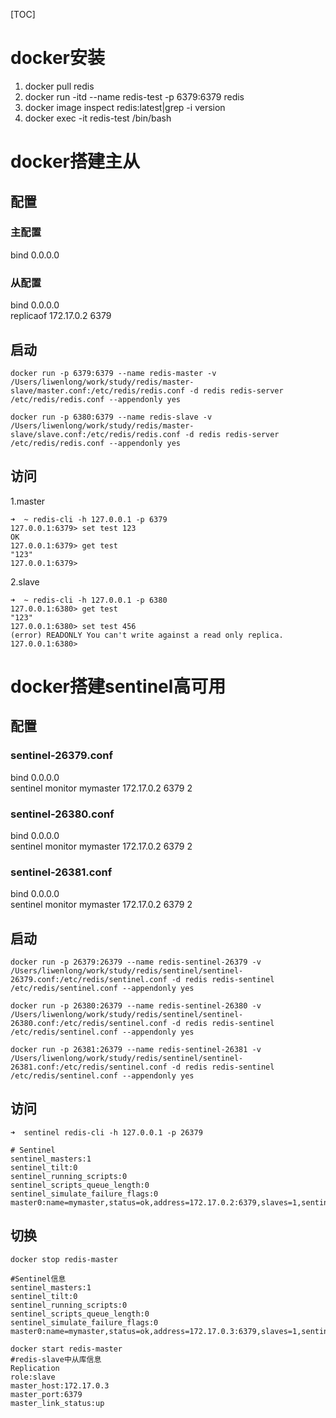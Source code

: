 [TOC]
# docker安装

1. docker pull redis
2. docker run -itd --name redis-test -p 6379:6379 redis
3. docker image inspect redis:latest|grep -i version
4. docker exec -it redis-test /bin/bash

# docker搭建主从

## 配置

### 主配置
bind 0.0.0.0

### 从配置
bind 0.0.0.0  
replicaof 172.17.0.2 6379
## 启动

```
docker run -p 6379:6379 --name redis-master -v /Users/liwenlong/work/study/redis/master-slave/master.conf:/etc/redis/redis.conf -d redis redis-server /etc/redis/redis.conf --appendonly yes
```

```
docker run -p 6380:6379 --name redis-slave -v /Users/liwenlong/work/study/redis/master-slave/slave.conf:/etc/redis/redis.conf -d redis redis-server /etc/redis/redis.conf --appendonly yes
```
## 访问
1.master
```
➜  ~ redis-cli -h 127.0.0.1 -p 6379
127.0.0.1:6379> set test 123
OK
127.0.0.1:6379> get test
"123"
127.0.0.1:6379>
```
2.slave
```
➜  ~ redis-cli -h 127.0.0.1 -p 6380
127.0.0.1:6380> get test
"123"
127.0.0.1:6380> set test 456
(error) READONLY You can't write against a read only replica.
127.0.0.1:6380>
```
# docker搭建sentinel高可用
## 配置
### sentinel-26379.conf
bind 0.0.0.0  
sentinel monitor mymaster 172.17.0.2 6379 2
### sentinel-26380.conf
bind 0.0.0.0  
sentinel monitor mymaster 172.17.0.2 6379 2
### sentinel-26381.conf
bind 0.0.0.0  
sentinel monitor mymaster 172.17.0.2 6379 2
## 启动

```
docker run -p 26379:26379 --name redis-sentinel-26379 -v /Users/liwenlong/work/study/redis/sentinel/sentinel-26379.conf:/etc/redis/sentinel.conf -d redis redis-sentinel /etc/redis/sentinel.conf --appendonly yes
```

```
docker run -p 26380:26379 --name redis-sentinel-26380 -v /Users/liwenlong/work/study/redis/sentinel/sentinel-26380.conf:/etc/redis/sentinel.conf -d redis redis-sentinel /etc/redis/sentinel.conf --appendonly yes
```

```
docker run -p 26381:26379 --name redis-sentinel-26381 -v /Users/liwenlong/work/study/redis/sentinel/sentinel-26381.conf:/etc/redis/sentinel.conf -d redis redis-sentinel /etc/redis/sentinel.conf --appendonly yes
```
## 访问
```
➜  sentinel redis-cli -h 127.0.0.1 -p 26379

# Sentinel
sentinel_masters:1
sentinel_tilt:0
sentinel_running_scripts:0
sentinel_scripts_queue_length:0
sentinel_simulate_failure_flags:0
master0:name=mymaster,status=ok,address=172.17.0.2:6379,slaves=1,sentinels=3
```
## 切换
```
docker stop redis-master

#Sentinel信息
sentinel_masters:1
sentinel_tilt:0
sentinel_running_scripts:0
sentinel_scripts_queue_length:0
sentinel_simulate_failure_flags:0
master0:name=mymaster,status=ok,address=172.17.0.3:6379,slaves=1,sentinels=3
```

```
docker start redis-master
#redis-slave中从库信息
Replication
role:slave
master_host:172.17.0.3
master_port:6379
master_link_status:up
```

